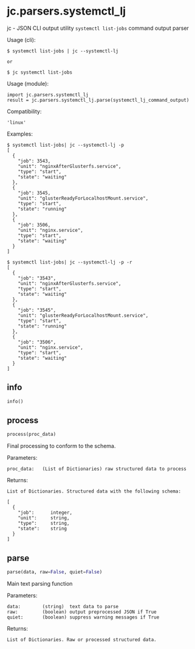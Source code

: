 
# jc.parsers.systemctl_lj
jc - JSON CLI output utility `systemctl list-jobs` command output parser

Usage (cli):

    $ systemctl list-jobs | jc --systemctl-lj

    or

    $ jc systemctl list-jobs

Usage (module):

    import jc.parsers.systemctl_lj
    result = jc.parsers.systemctl_lj.parse(systemctl_lj_command_output)

Compatibility:

    'linux'

Examples:

    $ systemctl list-jobs| jc --systemctl-lj -p
    [
      {
        "job": 3543,
        "unit": "nginxAfterGlusterfs.service",
        "type": "start",
        "state": "waiting"
      },
      {
        "job": 3545,
        "unit": "glusterReadyForLocalhostMount.service",
        "type": "start",
        "state": "running"
      },
      {
        "job": 3506,
        "unit": "nginx.service",
        "type": "start",
        "state": "waiting"
      }
    ]

    $ systemctl list-jobs| jc --systemctl-lj -p -r
    [
      {
        "job": "3543",
        "unit": "nginxAfterGlusterfs.service",
        "type": "start",
        "state": "waiting"
      },
      {
        "job": "3545",
        "unit": "glusterReadyForLocalhostMount.service",
        "type": "start",
        "state": "running"
      },
      {
        "job": "3506",
        "unit": "nginx.service",
        "type": "start",
        "state": "waiting"
      }
    ]



## info
```python
info()
```


## process
```python
process(proc_data)
```

Final processing to conform to the schema.

Parameters:

    proc_data:   (List of Dictionaries) raw structured data to process

Returns:

    List of Dictionaries. Structured data with the following schema:

    [
      {
        "job":      integer,
        "unit":     string,
        "type":     string,
        "state":    string
      }
    ]


## parse
```python
parse(data, raw=False, quiet=False)
```

Main text parsing function

Parameters:

    data:        (string)  text data to parse
    raw:         (boolean) output preprocessed JSON if True
    quiet:       (boolean) suppress warning messages if True

Returns:

    List of Dictionaries. Raw or processed structured data.

